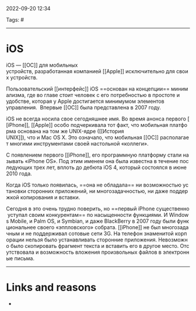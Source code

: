 2022-09-20
12:34

Tags: #
___
# iOS
iOS — [[ОС]] для мобильных устройств, разработанная компанией [[Apple]] исключительно для своих устройств.

Пользовательский [[интерфейс]] iOS ==основан на концепции== минимализма, где во главе стоит человек с его потребностью в простоте и удобстве, которая у Apple достигается минимумом элементов управления.  Впервые [[ОС]] была представлена в 2007 году.

iOS не всегда носила свое сегодняшнее имя. Во время анонса первого [[iPhone]], [[Apple]] особо подчеркивала тот факт, что мобильная платформа основана на том же UNIX-ядре ([[История UNIX]]), что и Mac OS X. Это означало, что мобильная [[ОС]] располагает многими инструментами своей настольной «коллеги».

С появлением первого [[iPhone]], его программную платформу стали называть «iPhone OS». Под этим именем она была известна в течение последующих трех лет, вплоть до дебюта iOS 4, который состоялся в июне 2010 года.

Когда iOS только появилась, ==она не обладала== ни возможностью установки сторонних приложений, ни многозадачностью, ни даже поддержкой копирования и вставки. 

Сегодня в это очень трудно поверить, но ==первый iPhone существенно уступал своим конкурентам== по насыщенности функциями. И Windows Mobile, и Palm OS, и Symbian, и даже BlackBerry в 2007 году были функциональнее своего «эппловского» собрата. [[iPhone]] не был многозадачным и не поддерживал сотовые сети 3G. На телефон знаменитой корпорации нельзя было устанавливать сторонние приложения. Невозможно было скопировать фрагмент текста и вставить его в другое место. Отсутствовала и возможность вложения произвольных файлов в электронные письма.


___
# Links and reasons
- 


